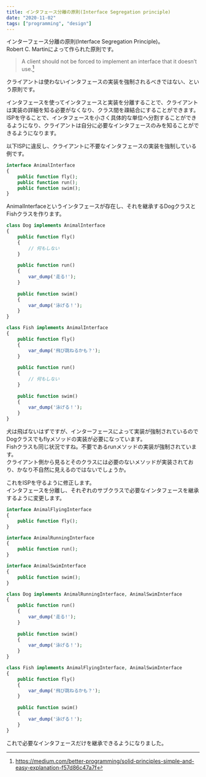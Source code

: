 ```yaml
---
title: インタフェース分離の原則(Interface Segregation principle)
date: "2020-11-02"
tags: ["programming", "design"]
---
```


インターフェース分離の原則(Interface Segregation Principle)。  
Robert C. Martinによって作られた原則です。

> A client should not be forced to implement an interface that it doesn’t use.[^1]

クライアントは使わないインタフェースの実装を強制されるべきではない、という原則です。

インタフェースを使ってインタフェースと実装を分離することで、クライアントは実装の詳細を知る必要がなくなり、クラス間を疎結合にすることができます。  
ISPを守ることで、インタフェースを小さく具体的な単位へ分割することができるようになり、クライアントは自分に必要なインタフェースのみを知ることができるようになります。

以下ISPに違反し、クライアントに不要なインタフェースの実装を強制している例です。

```php
interface AnimalInterface
{
    public function fly();
    public function run();
    public function swim();
}
```

AnimalInterfaceというインタフェースが存在し、それを継承するDogクラスとFishクラスを作ります。

```php
class Dog implements AnimalInterface
{
    public function fly()
    {
        // 何もしない
    }
    
    public function run()
    {
        var_dump('走る!');
    }
    
    public function swim()
    {
        var_dump('泳げる！');
    }
}
```

```php
class Fish implements AnimalInterface
{
    public function fly()
    {
        var_dump('飛び跳ねるかも？');
    }
    
    public function run()
    {
        // 何もしない
    }
    
    public function swim()
    {
        var_dump('泳げる！');
    }
}
```

犬は飛ばないはずですが、インターフェースによって実装が強制されているのでDogクラスでもflyメソッドの実装が必要になっています。   
Fishクラスも同じ状況ですね。不要であるrunメソッドの実装が強制されています。  
クライアント側から見るとそのクラスには必要のないメソッドが実装されており、かなり不自然に見えるのではないでしょうか。

これをISPを守るように修正します。  
インタフェースを分離し、それぞれのサブクラスで必要なインタフェースを継承するように変更します。

```php
interface AnimalFlyingInterface
{
    public function fly();
}

interface AnimalRunningInterface
{
    public function run();
}

interface AnimalSwimInterface
{
    public function swim();
}
```

```php
class Dog implements AnimalRunningInterface, AnimalSwimInterface
{    
    public function run()
    {
        var_dump('走る!');
    }
    
    public function swim()
    {
        var_dump('泳げる！');
    }
}
```

```php
class Fish implements AnimalFlyingInterface, AnimalSwimInterface
{
    public function fly()
    {
        var_dump('飛び跳ねるかも？');
    }
    
    public function swim()
    {
        var_dump('泳げる！');
    }
}
```

これで必要なインタフェースだけを継承できるようになりました。

[^1]: https://medium.com/better-programming/solid-principles-simple-and-easy-explanation-f57d86c47a7f
